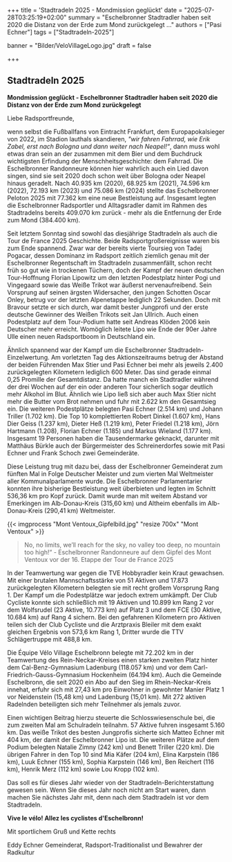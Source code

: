 +++
title = 'Stadtradeln 2025 - Mondmission geglückt'
date = "2025-07-28T03:25:19+02:00"
summary = "Eschelbronner Stadtradler haben seit 2020 die Distanz von der Erde zum Mond zurückgelegt ..."
authors = ["Pasi Echner"]
tags = ["Stadtradeln-2025"]

banner = "Bilder/VeloVillageLogo.jpg"
draft = false

+++
## Stadtradeln 2025

**Mondmission geglückt - Eschelbronner Stadtradler haben seit 2020 die Distanz von der Erde zum Mond zurückgelegt**

Liebe Radsportfreunde,

wenn selbst die Fußballfans von Eintracht Frankfurt, dem Europapokalsieger von 2022, im Stadion lauthals skandieren, *"wir fahren Fahrrad, wie Erik Zabel, erst nach Bologna und dann weiter nach Neapel!“*, dann muss wohl etwas dran sein an der zusammen mit dem Bier und dem Buchdruck wichtigsten Erfindung der Menschheitsgeschichte: dem Fahrrad. Die Eschelbronner Randonneure können hier wahrlich auch ein Lied davon singen, sind sie seit 2020 doch schon weit über Bologna oder Neapel hinaus geradelt. Nach 40.935 km (2020), 68.925 km (2021), 74.596 km (2022), 72.193 km (2023) und 75.086 km (2024) stellte das Eschelbronner Peloton 2025 mit 77.362 km eine neue Bestleistung auf. Insgesamt legten die Eschelbronner Radsportler und Alltagsradler damit im Rahmen des Stadtradelns bereits 409.070 km zurück - mehr als die Entfernung der Erde zum Mond (384.400 km).

Seit letztem Sonntag sind sowohl das diesjährige Stadtradeln als auch die Tour de France 2025 Geschichte. Beide Radsportgroßereignisse waren bis zum Ende spannend. Zwar war der bereits vierte Toursieg von Tadej Pogacar, dessen Dominanz im Radsport zeitlich ziemlich genau mit der Eschelbronner Regentschaft im Stadtradeln zusammenfällt, schon recht früh so gut wie in trockenen Tüchern, doch der Kampf der neuen deutschen Tour-Hoffnung Florian Lipowitz um den letzten Podestplatz hinter Pogi und Vingegaard sowie das Weiße Trikot war äußerst nervenaufreibend. Sein Vorsprung auf seinen ärgsten Widersacher, den jungen Schotten Oscar Onley, betrug vor der letzten Alpenetappe lediglich 22 Sekunden. Doch mit Bravour setzte er sich durch, war damit bester Jungprofi und der erste deutsche Gewinner des Weißen Trikots seit Jan Ullrich. Auch einen Podestplatz auf dem Tour-Podium hatte seit Andreas Klöden 2006 kein Deutscher mehr erreicht. Womöglich leitete Lipo wie Ende der 90er Jahre Ulle einen neuen Radsportboom in Deutschland ein.

Ähnlich spannend war der Kampf um die Eschelbronner Stadtradeln-Einzelwertung. Am vorletzten Tag des Aktionszeitraums betrug der Abstand der beiden Führenden Max Stier und Pasi Echner bei mehr als jeweils 2.400 zurückgelegten Kilometern lediglich 600 Meter. Das sind gerade einmal 0,25 Promille der Gesamtdistanz. Da hatte manch ein Stadtradler während der drei Wochen auf der ein oder anderen Tour sicherlich sogar deutlich mehr Alkohol im Blut. Ähnlich wie Lipo ließ sich aber auch Max Stier nicht mehr die Butter vom Brot nehmen und fuhr mit 2.622 km den Gesamtsieg ein. Die weiteren Podestplätze belegten Pasi Echner (2.514 km) und Johann Triller (1.702 km). Die Top 10 komplettierten Robert Dinkel (1.607 km), Hans Dier Geiss (1.237 km), Dieter Heß (1.219 km), Peter Friedel (1.218 km), Jörn Hartmann (1.208), Florian Echner (1.185) und Markus Wieland (1.177 km). Insgesamt 19 Personen haben die Tausendermarke geknackt, darunter mit Matthäus Bürkle auch der Bürgermeister des Schreinerdorfes sowie mit Pasi Echner und Frank Schoch zwei Gemeinderäte.

Diese Leistung trug mit dazu bei, dass der Eschelbronner Gemeinderat zum fünften Mal in Folge Deutscher Meister und zum vierten Mal Weltmeister aller Kommunalparlamente wurde. Die Eschelbronner Parlamentarier konnten ihre bisherige Bestleistung weit überbieten und legten im Schnitt 536,36 km pro Kopf zurück. Damit wurde man mit weitem Abstand vor
Emerkingen im Alb-Donau-Kreis (315,60 km) und Altheim ebenfalls im Alb-Donau-Kreis (290,41 km) Weltmeister.

{{< imgprocess "Mont Ventoux_Gipfelbild.jpg" "resize 700x" "Mont Ventoux" >}}

> No, no limits, we’ll reach for the sky, no valley too deep, no mountain too high!“ - Eschelbronner Randonneure
auf dem Gipfel des Mont Ventoux vor der 16. Etappe der Tour de France 2025

In der Teamwertung war gegen die TVE Hobbyradler kein Kraut gewachsen. Mit einer brutalen Mannschaftsstärke von 51 Aktiven und 17.873 zurückgelegten Kilometern belegten sie mit recht großem Vorsprung Rang 1. Der Kampf um die Podestplätze war jedoch extrem umkämpft.  Der Club Cycliste konnte sich schließlich mit 19 Aktiven und 10.899 km Rang 2 vor dem Wolfsrudel (23 Aktive, 10.773 km) auf Platz 3 und dem FCE (30 Aktive, 10.684 km) auf Rang 4 sichern. Bei den gefahrenen Kilometern pro Aktiven teilen sich der Club Cycliste und die Arztpraxis Bleiler mit dem exakt gleichen Ergebnis von 573,6 km Rang 1, Dritter wurde die TTV Schlägertruppe mit 488,8 km. 

Die Équipe Vélo Village Eschelbronn belegte mit 72.202 km in der Teamwertung des Rein-Neckar-Kreises einen starken zweiten Platz hinter dem Cal-Benz-Gymnasium Ladenburg (118.057 km) und vor dem Carl-Friedrich-Gauss-Gymnasium Hockenheim (64.194 km). Auch die Gemeinde Eschelbronn, die seit 2020 ein Abo auf den Sieg im Rhein-Neckar-Kreis innehat, erfuhr sich mit 27,43 km pro Einwohner in gewohnter Manier Platz 1 vor Neidenstein (15,48 km) und Ladenburg (15,01 km). Mit 272 aktiven Radelnden beteiligten sich mehr Teilnehmer als jemals zuvor.

Einen wichtigen Beitrag hierzu steuerte die Schlosswiesenschule bei, die zum zweiten Mal am Schulradeln teilnahm. 57 Aktive fuhren insgesamt 5.160 km. Das weiße Trikot des besten Jungprofis sicherte sich Matteo Echner mit 404 km, der damit der Eschelbronner Lipo ist. Die weiteren Plätze auf dem Podium belegten Natalie Zimny (242 km) und Benett Triller (220 km). Die übrigen Fahrer in den Top 10 sind Mia Käfer (204 km), Elina Karpstein (186 km), ​Luuk Echner (155 km), Sophia Karpstein (146 km), Ben Reichert (116 km), Henrik Merz (112 km) sowie Lou Kropp (102 km).

Das soll es für dieses Jahr wieder von der Stadtradeln-Berichterstattung gewesen sein. Wenn Sie dieses Jahr noch nicht am Start waren, dann machen Sie nächstes Jahr mit, denn nach dem Stadtradeln ist vor dem Stadtradeln.

**Vive le vélo! Allez les cyclistes d'Eschelbronn!**

Mit sportlichem Gruß und Kette rechts

Eddy Echner
Gemeinderat, Radsport-Traditionalist und Bewahrer der Radkultur

